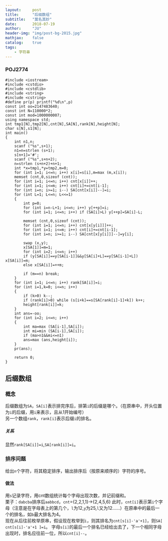 ```yaml
---
layout:     post
title:      "后缀数组"
subtitle:   "莫名其妙"
date:       2018-07-19
author:     "JU"
header-img: "img/post-bg-2015.jpg"
mathjax:    false
catalog:    true
tags:
    - 字符串
---
```


### POJ2774
    #include <iostream>
    #include <cstdio>
    #include <cstdlib>
    #include <string>
    #include <cstring>
    #define pr(p) printf("%d\n",p)
    const int oo=2147483640;
    const int N=110000*2;
    const int mod=1000000007;
    using namespace std;
    int tmp1[N],tmp2[N],cnt[N],SA[N],rank[N],height[N];
    char s[N],s1[N]; 
    int main()
    {
	    int n1,n;
	    scanf ("%s",s+1);
	    n1=n=strlen (s+1);
	    s[n+1]='#';
	    scanf ("%s",s+n+2);
	    n=strlen (s+n+2)+n+1;
        int *x=tmp1,*y=tmp2,m=0;
        for (int i=1; i<=n; i++) x[i]=s[i],m=max (m,x[i]);
        memset (cnt,0,sizeof (cnt));
        for (int i=1; i<=n; i++) cnt[x[i]]++;
        for (int i=1; i<=m; i++) cnt[i]+=cnt[i-1];
        for (int i=n; i>=1; i--) SA[cnt[x[i]]--]=i;
        for (int L=1; L<=n; L<<=1)
        {
           	int p=0;
           	for (int i=n-L+1; i<=n; i++) y[++p]=i;
           	for (int i=1; i<=n; i++) if (SA[i]>L) y[++p]=SA[i]-L;
           	
           	memset (cnt,0,sizeof (cnt));
           	for (int i=1; i<=n; i++) cnt[x[y[i]]]++;
           	for (int i=1; i<=m; i++) cnt[i]+=cnt[i-1];
           	for (int i=n; i>=1; i--) SA[cnt[x[y[i]]]--]=y[i];
           	
           	swap (x,y);
           	x[SA[1]]=m=1;
           	for (int i=2; i<=n; i++)
           	if (y[SA[i]]==y[SA[i-1]]&&y[SA[i]+L]==y[SA[i-1]+L]) x[SA[i]]=m;
           	else x[SA[i]]=++m;
           	
           	if (m==n) break;
        }
        for (int i=1; i<=n; i++) rank[SA[i]]=i; 
        for (int i=1,k=0; i<=n; i++)
        {
        	if (k>0) k--;
        	if (rank[i]>0) while (s[i+k]==s[SA[rank[i]-1]+k]) k++;
        	height[rank[i]]=k;
        }
        int ans=-oo;
        for (int i=2; i<=n; i++)
        {
        	int ma=max (SA[i-1],SA[i]);
        	int mi=min (SA[i-1],SA[i]);
        	if (ma>n1&&mi<=n1)
            ans=max (ans,height[i]);
	    }
 	    pr(ans);
    	
	    return 0;
    }


## 后缀数组
### 概念
后缀数组为`SA`，`SA[i]`表示排完序后，排第`i`的后缀是哪个。（在原串中，开头位置为`i`的后缀，用`i`来表示，且从1开始编号）  
另一个数组`rank`，`rank[i]`表示后缀`i`的排名。  
##### 关系
显然`rank[SA[i]]=i`,`SA[rank[i]]=i`。
### 排序问题
给出`n`个字符，将其稳定排序，输出排序后（按原来顺序的）字符的序号。
#### 做法
用`s`记录字符，用cnt数组统计每个字母出现次数，并记前缀和。  
栗子：`dabcba`排序后`aabbcd`，`cnt`={2,2,1,1}->{2,4,5,6}
此时，`cnt[i]`表示第`i`个字母（注意是在字母表上的第几个，`l`为12,`y`为25,`l`又为12……）在原串中的最后一个的排名，如`b`最大排名为4。  
现在从后往前枚举原串，假设现在枚举到`i`，则其排名为`cnt[s[i]-'a'+1]`，则`SA[ cnt[s[i]-'a'+1 ]=i`。
字母`s[i]`的最后一个排名已经给出去了，下一个相同字母出现时，排名应往前一位，所以`cnt[i]--`。
